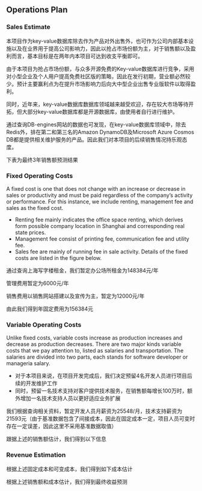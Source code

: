 ## Operations Plan

### Sales Estimate

本项目作为key-value数据库除去作为产品对外出售外，也可作为公司内部基本设施以及在业界用于提高公司影响力，因此以抢占市场份额为主，对于销售额以及盈利而言，基本目标是在两年内本项目可达到收支平衡即可。

由于本项目为抢占市场份额，与众多开源免费的Key-value数据库进行竞争，采用对小型企业及个人用户提高免费社区版的策略，因此在发行初期，营业额必然较少。预计主要赢利点为在提升市场影响力后向大中型企业出售专业版软件以取得盈利。

同时，近年来，key-value数据库数据库领域越来越受欢迎，存在较大市场等待开拓，但大部分key-value数据库都是开源数据库，由使用者自行进行维护。

通过查询DB-engines网站的数据也可发现，在key-value数据库领域中，除去Redis外，排在第二和第三名的Amazon DynamoDB及Microsoft Azure Cosmos DB都是提供相关维护服务的产品。因此我们对本项目的后续销售情况持乐观态度。

下表为最终3年销售额预测结果

### Fixed Operating Costs

A fixed cost is one that does not change with an increase or decrease in sales or productivity and must be paid regardless of the company’s activity or performance. For this instance, we include renting, management fee and sales as the fixed cost. 

* Renting fee mainly indicates the office space renting, which derives form possible company location in Shanghai and corresponding real state prices. 
* Management fee consist of printing fee, communication fee and utility fee. 
* Sales fee are mainly of running fee in sale activity. Details of the fixed costs are listed in the figure below.

通过查询上海写字楼租金，我们暂定办公场所租金为148384元/年

管理费用暂定为6000元/年

销售费用以销售网站搭建以及宣传为主，暂定为12000元/年

由此我们得到年固定费用为156384元

### Variable Operating Costs 

Unlike fixed costs, variable costs increase as production increases and decrease as production decreases. There are two major kinds variable costs that we pay attention to, listed as salaries and transportation. The salaries are divided into two parts, each stands for software developer or manageria salary. 

* 对于本项目来说，在项目开发完成后，我们决定预留4名开发人员进行项目后续的开发维护工作
* 同时，预留一名技术支持对客户提供技术服务，在销售额每增长100万时，额外增加一名技术支持人员以更好适应业务扩展

我们根据查询相关资料，暂定开发人员月薪资为25548/月，技术支持薪资为21593元（由于基准数据包含了间接成本，因此在固定成本一定，项目人员可变时存在一定误差，因此这里不采用基准数据取值）

跟据上述的销售额估计，我们得到以下信息

### Revenue Estimation

根据上述固定成本和可变成本，我们得到如下成本估计



根据上述销售额和成本估计，我们得到最终收益预测